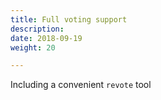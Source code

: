 ```yaml
---
title: Full voting support
description:
date: 2018-09-19
weight: 20

---
```

Including a convenient `revote` tool
